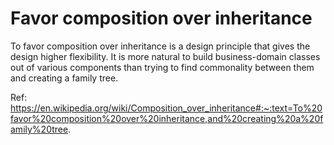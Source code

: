 # Favor composition over inheritance

To favor composition over inheritance is a design principle that gives the design higher flexibility. It is more natural to build business-domain classes out of various components than trying to find commonality between them and creating a family tree.

Ref: https://en.wikipedia.org/wiki/Composition_over_inheritance#:~:text=To%20favor%20composition%20over%20inheritance,and%20creating%20a%20family%20tree.
